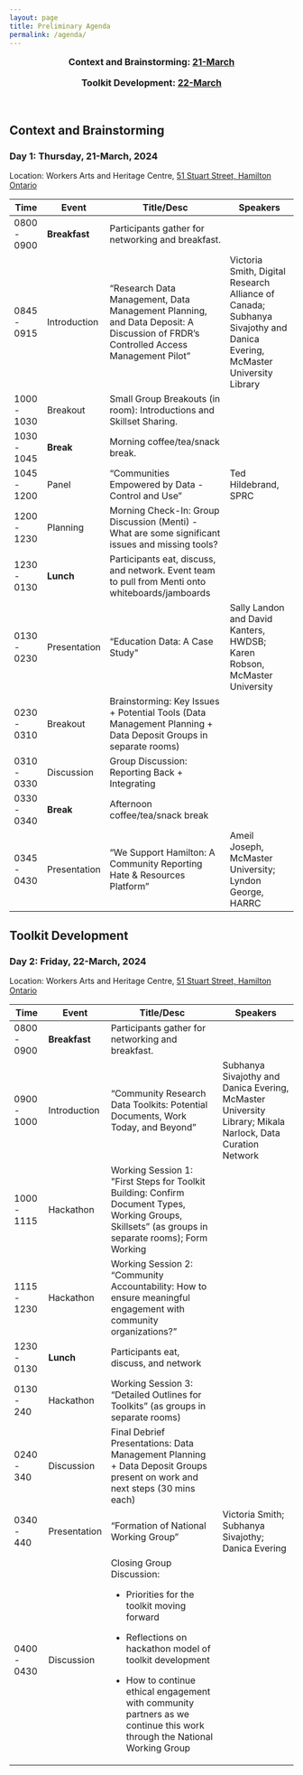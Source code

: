 ```yaml
---
layout: page
title: Preliminary Agenda
permalink: /agenda/
---
```

<!--
<p style="text-align:center; font-size:1.15em;"><a href="#day-1">Day 1: Data Curation Training Event</a> |
<a href="#day-2">Day 2: Data Curation Training Event</a></p>
<p style="text-align:center; font-size:1.15em;"><a href="#day-2a">Day 1: Community-Building Forum</a> |
<a href="#day-3">Day 2: Community-Building Forum</a></p>
<br />
-->

<p style="text-align:center; font-size:1.15em; font-weight: bold">Context and Brainstorming: <a href="#day-1">21-March</a></p>
<p style="text-align:center; font-size:1.15em; font-weight: bold">Toolkit Development: <a href="#day-2">22-March</a></p>
<br />

## Context and Brainstorming

<h3 id="day-1">Day 1: Thursday, 21-March, 2024</h3>

<p class="post-meta">Location: Workers Arts and Heritage Centre, <a href="https://maps.app.goo.gl/doN9BYXDsPR2ipe59">51 Stuart Street, Hamilton Ontario</a></p>

<table class="one">
  <thead>
    <tr>
	<th class="time">Time</th>
	<th class="room">Event</th>    
	<th class="session">Title/Desc</th>
	<th class="name">Speakers</th>
    </tr>
  </thead>	
<tbody>
    <tr>
	<td>0800 - 0900</td>
	<td><strong>Breakfast</strong></td>
	<td>Participants gather for networking and breakfast.</td>
	<td></td>
    </tr>
    <tr>
        <td>0845 - 0915</td>	    
        <td>Introduction</td>
	<td>“Research Data Management, Data Management Planning, and Data Deposit: A Discussion of FRDR’s Controlled Access Management Pilot”</td>
	<td>Victoria Smith, Digital Research Alliance of Canada; Subhanya Sivajothy and Danica Evering, McMaster University Library</td>
    </tr>
    <tr>
    	<td>1000 - 1030</td>    
    	<td>Breakout</td>
    	<td>Small Group Breakouts (in room): Introductions and Skillset Sharing.</td>
		<td></td>	
    </tr>
    <tr>
    	<td>1030 - 1045</td>   
    	<td><strong>Break</strong></td>
    	<td>Morning coffee/tea/snack break.</td>
			<td></td>	
    </tr>
    <tr>	
	<td>1045 - 1200</td>    
    	<td>Panel</td>
    	<td>“Communities Empowered by Data - Control and Use” </td>
		<td>Ted Hildebrand, SPRC</td>	
    </tr>
    <tr>	
	<td>1200 - 1230</td>
    	<td>Planning</td>
    	<td>Morning Check-In: Group Discussion (Menti) - What are some significant issues and missing tools?</td>
		<td></td>
    </tr>
    <tr>
        <td>1230 - 0130</td>    
        <td><strong>Lunch</strong></td>
	<td>Participants eat, discuss, and network. Event team to pull from Menti onto whiteboards/jamboards</td>
		<td></td>	
    </tr>
	    <tr>
        <td>0130 - 0230</td>   
        <td>Presentation</td>
	<td>“Education Data: A Case Study"</td>
	<td>Sally Landon and David Kanters, HWDSB; Karen Robson, McMaster University</td>	 
    </tr>
		    <tr>
        <td>0230 - 0310</td>    
        <td>Breakout</td>
	<td>Brainstorming: Key Issues + Potential Tools (Data Management Planning + Data Deposit Groups in separate rooms)</td>
		<td></td>	
    </tr>
		    <tr>
        <td>0310 - 0330</td>    
        <td>Discussion</td>
	<td>Group Discussion: Reporting Back + Integrating</td>
		<td></td>	
    </tr>
		    <tr>
        <td>0330 - 0340</td>
        <td><strong>Break</strong></td>
	<td>Afternoon coffee/tea/snack break</td>
	<td></td>	    
    </tr>
			    <tr>
        <td>0345 - 0430</td>
        <td>Presentation</td>
	<td>“We Support Hamilton: A Community Reporting Hate & Resources Platform”</td>
		<td>Ameil Joseph, McMaster University; Lyndon George, HARRC</td>	    
    </tr>
</tbody>
</table>

## Toolkit Development
    
<h3 id="day-2">Day 2: Friday, 22-March, 2024</h3>
<p class="post-meta">Location: Workers Arts and Heritage Centre, <a href="https://maps.app.goo.gl/doN9BYXDsPR2ipe59">51 Stuart Street, Hamilton Ontario</a></p>


<table class="one">
  <thead>
    <tr>
	<th class="time">Time</th>
	<th class="room">Event</th>    	 
	<th class="session">Title/Desc</th>
	<th class="name">Speakers</th>
    </tr>
  </thead>	
<tbody>
    <tr>
	<td>0800 - 0900</td>
	<td><strong>Breakfast</strong></td>
	<td>Participants gather for networking and breakfast.</td>
		<td></td>
    </tr>
    <tr>
    	<td>0900 - 1000</td>
	<td>Introduction</td>
    	<td>“Community Research Data Toolkits: Potential Documents, Work Today, and Beyond” </td>
		<td>Subhanya Sivajothy and Danica Evering, McMaster University Library; Mikala Narlock, Data Curation Network</td>
    </tr>
    <tr>
    	<td>1000 - 1115</td>
    	<td>Hackathon</td>
    	<td>Working Session 1: "First Steps for Toolkit Building: Confirm Document Types, Working Groups, Skillsets” (as groups in separate rooms); Form Working
		</td>
		<td></td>
    </tr>
	    <tr>
    	<td>1115 - 1230</td>
    	<td>Hackathon</td>
    	<td>
		Working Session 2: “Community Accountability: How to ensure meaningful engagement with community organizations?”
		</td>
		<td></td>
    </tr>
    <tr>
	<td>1230 - 0130</td> 
	<td><strong>Lunch</strong></td>
    	<td>Participants eat, discuss, and network </td>
			<td></td>   
    </tr>
	    <tr>
	<td>0130 - 240</td>
	<td>Hackathon</td>
    	<td>Working Session 3: “Detailed Outlines for Toolkits” (as groups in separate rooms)</td>
			<td></td>    
    </tr>
	    <tr>
	<td>0240 - 340</td>
	<td>Discussion</td>
    	<td>Final Debrief Presentations: Data Management Planning + Data Deposit Groups present on work and next steps (30 mins each) </td>
			<td></td>    
    </tr>
		    <tr>
	<td>0340 - 440</td>
	<td>Presentation</td>
    	<td>“Formation of National Working Group”</td>
		<td>Victoria Smith; Subhanya Sivajothy; Danica Evering</td>    
    </tr>
			    <tr>
	<td>0400 - 0430</td> 
	<td>Discussion</td>
    	<td>Closing Group Discussion:<br>

- Priorities for the toolkit moving forward<br>

- Reflections on hackathon model of toolkit development <br>

- How to continue ethical engagement with community partners as we continue this work through the National Working Group<br>   </td>
	<td></td>
    </tr>
</tbody>
</table>
